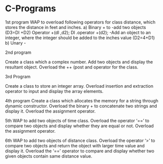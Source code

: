 # C-Programs

1st program
WAP to overload following operators for class distance, which stores the distance in feet
and inches.
a) Binary + to -add two objects (D3=Dl +D2)
   Operator +(dl ,d2);
    Dl .operator +(d2);
    -Add an object to an integer, where the integer should be added to the inches value (D2=4+D1)
b) Unary -

2nd program

Create a class which a complex number. Add two objects and display the resultant object.
Overload the ++ (post and operator for the class.

3rd Program

Create a class to store an integer array. Overload insertion and extraction
operator to input and display the array elements.

4th program
Create a class which allocates the memory for a string through dynamic constructor.
Overload the binary + to concatenate two strings and display it.
Overload the assignment operator.

5th
WAP to add two objects of time class. Overload the operator ‘==’ to
compare two objects and display whether they are equal or not. Overload the
assignment operator.

6th
WAP to add two objects of distance class. Overload the operator ‘&gt;’ to
compare two objects and return the object with larger time value and
display it. Overload the ‘==’ operator to compare and display whether two
given objects contain same distance value.